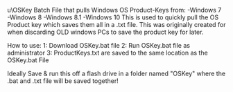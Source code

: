 u\OSKey
Batch File that pulls Windows OS Product-Keys from:
-Windows 7
-Windows 8
-Windows 8.1
-Windows 10 
This is used to quickly pull the OS Product key which saves them all in a .txt file.
This was originally created for when discarding OLD windows PCs to save the product key for later.

How to use:
1: Download OSKey.bat file
2: Run OSKey.bat file as administrator
3: ProductKeys.txt are saved to the same location as the OSKey.bat File

Ideally Save & run this off a flash drive in a folder named "OSKey" where the .bat and .txt file will be saved together!

